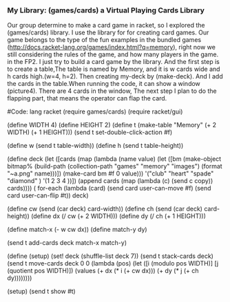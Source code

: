 ### My Library: (games/cards) a Virtual Playing Cards Library

  Our group determine to make a card game in racket, so I explored the  (games/cards) library. I use the library for for creating card games. Our game belongs to the type of the fun examples in the bundled games (http://docs.racket-lang.org/games/index.html?q=memory), right now we still considering the rules of the game, and how many players in the game. in the FP2. I just try to build a card game by the library. And the first step is to create a table,The table is named by Memory, and it is w cards wide and h cards high.(w=4, h=2). Then creating my-deck by (make-deck). And I add the cards in the table.When running the code, it can show a window (picture4). There are 4 cards in the window, The next step I plan to do the flapping part, that means the operator can flap the card.

#Code:
lang racket
(require games/cards)
(require racket/gui)

(define WIDTH 4)
(define HEIGHT 2)
(define t (make-table "Memory" (+ 2 WIDTH) (+ 1 HEIGHT)))
(send t set-double-click-action #f)

(define w (send t table-width))
(define h (send t table-height))

(define deck 
  (let ([cards (map (lambda (name value)
                      (let ([bm (make-object
                                 bitmap%
                                 (build-path
                                  (collection-path "games" "memory" "images")
                                  (format "~a.png" name)))])
                        (make-card bm #f 0 value)))
                    '("club" "heart" "spade" "diamond"
                      )
                    '(1 2 3 4 ))])
    (append cards (map (lambda (c) (send c copy)) cards))))
  ( for-each (lambda (card)
            (send card user-can-move #f)
            (send card user-can-flip #t))
          deck)


(define cw (send (car deck) card-width))
(define ch (send (car deck) card-height))
(define dx (/ cw (+ 2 WIDTH)))
(define dy (/ ch (+ 1 HEIGHT)))


(define match-x (- w cw dx))
(define match-y dy)


(send t add-cards deck match-x match-y)


(define (setup)
  (set! deck (shuffle-list deck 7))
  (send t stack-cards deck)
  (send t move-cards deck 0 0
        (lambda (pos)
          (let ([i (modulo pos WIDTH)]
                [j (quotient pos WIDTH)])
            (values (+ dx (* i (+ cw dx)))
                    (+ dy (* j (+ ch dy))))))))
                    
(setup)
(send t show #t)
